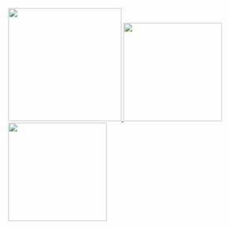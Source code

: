 <a href="/">
  <img height="230em" src="https://github-profile-summary-cards.vercel.app/api/cards/profile-details?username=yzcdpg&theme=github">
  <img height="200em" src="https://github-readme-stats.vercel.app/api?username=yzcdpg&show_icons=true&include_all_commits=true&count_private=true" />
  <img height="200em" src="https://github-readme-stats.vercel.app/api/top-langs?username=yzcdpg&layout=compact&exclude_repo=Android_Homework,rinchannowww.github.io&langs_count=8" />
</a>
